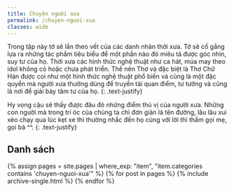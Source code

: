 ```yaml
---
title: Chuyện người xưa
permalink: /chuyen-nguoi-xua
classes: wide
---
```


Trong tập này tớ sẽ lần theo vết của các danh nhân thời xưa. Tớ sẽ cố gắng lựa ra những tác phẩm tiêu biểu để một phần nào đó miêu tả được góc nhìn, suy tư của họ. Thời xưa các hình thức nghệ thuật như ca hát, múa may theo idol không có hoặc chưa phát triển. Thế nên Thơ và đặc biệt là Thơ Chữ Hán được coi như một hình thức nghệ thuật phổ biến và cũng là một đặc quyền mà người xưa thường dùng để truyền tải quan điểm, tư tưởng và cũng là nơi để giải bày tâm tư của họ.
{: .text-justify}

Hy vọng cậu sẽ thấy được đâu đó những điểm thú vị của người xưa. Những con người mà trong trí óc của chúng ta chỉ đơn giản là tên đường, lâu lâu xui xẻo chạy qua lúc kẹt xe thì thường nhắc đến họ cùng với lời thì thầm gọi mẹ, gọi bà ^^.
{: .text-justify}


## Danh sách
{% assign pages = site.pages | where_exp: "item", "item.categories contains 'chuyen-nguoi-xua'" %}
{% for post in pages %}
  {% include archive-single.html %}
{% endfor %}
